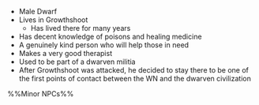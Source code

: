 - Male Dwarf
- Lives in Growthshoot
	- Has lived there for many years
- Has decent knowledge of poisons and healing medicine
- A genuinely kind person who will help those in need
- Makes a very good therapist
- Used to be part of a dwarven militia
- After Growthshoot was attacked, he decided to stay there to be one of the first points of contact between the WN and the dwarven civilization

%%Minor NPCs%%